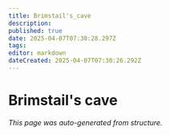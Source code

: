 ```yaml
---
title: Brimstail's_cave
description: 
published: true
date: 2025-04-07T07:30:28.297Z
tags: 
editor: markdown
dateCreated: 2025-04-07T07:30:26.292Z
---
```


# Brimstail's cave

*This page was auto-generated from structure.*